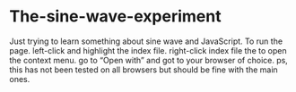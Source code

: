 # The-sine-wave-experiment
Just trying to learn something about sine wave and JavaScript.
To run the page.
left-click and highlight the index file.
right-click index file the to open the context menu.
go to “Open with” and got to your browser of choice.
ps, this has not been tested on all browsers but should be fine with the main ones.
